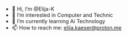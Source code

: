 - 👋 Hi, I’m @Elija-K
- 👀 I’m interested in Computer and Technic
- 🌱 I’m currently learning Ai Technology
- 📫 How to reach me: elija.kaeser@proton.me

<!---
Elija-K/Elija-K is a ✨ special ✨ repository because its `README.md` (this file) appears on your GitHub profile.
You can click the Preview link to take a look at your changes.
--->
